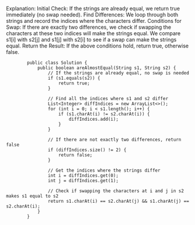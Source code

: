 Explanation:
Initial Check: If the strings are already equal, we return true immediately (no swap needed).
Find Differences: We loop through both strings and record the indices where the characters differ.
Conditions for Swap:
If there are exactly two differences, we check if swapping the characters at these two indices will make the strings equal.
We compare s1[i] with s2[j] and s1[j] with s2[i] to see if a swap can make the strings equal.
Return the Result: If the above conditions hold, return true, otherwise false.

            public class Solution {
                public boolean areAlmostEqual(String s1, String s2) {
                    // If the strings are already equal, no swap is needed
                    if (s1.equals(s2)) {
                        return true;
                    }
            
                    // Find all the indices where s1 and s2 differ
                    List<Integer> diffIndices = new ArrayList<>();
                    for (int i = 0; i < s1.length(); i++) {
                        if (s1.charAt(i) != s2.charAt(i)) {
                            diffIndices.add(i);
                        }
                    }
            
                    // If there are not exactly two differences, return false
                    if (diffIndices.size() != 2) {
                        return false;
                    }
            
                    // Get the indices where the strings differ
                    int i = diffIndices.get(0);
                    int j = diffIndices.get(1);
            
                    // Check if swapping the characters at i and j in s2 makes s1 equal to s2
                    return s1.charAt(i) == s2.charAt(j) && s1.charAt(j) == s2.charAt(i);
                }
            }
            
